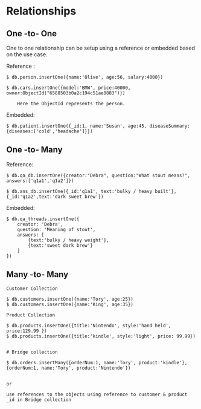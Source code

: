 
# Relationships

## One -to- One

One to one relationship can be setup using a reference or embedded based on the use case. 


Reference : 

    $ db.person.insertOne({name:'Olive', age:56, salary:4000})

    $ db.cars.insertOne({model:'BMW', price:40000, owner:ObjectId("6588503b0a2c194c51ae8883")})

        Here the ObjectId represents the person. 



Embedded:

    $ db.patient.insertOne({_id:1, name:'Susan', age:45, diseaseSummary:{diseases:['cold','headache']}})



## One -to- Many 

Reference: 

    $ db.qa_db.insertOne({creator:"Debra", question:"What stout means?", answers:['q1a1','q1a2']})

    $ db.ans_db.insertOne({_id:'q1a1', text:'bulky / heavy built'}, {_id:'q1a2',text:'dark sweet brew'})


Embedded:

    $ db.qa_threads.insertOne({
        creator: 'Debra',
        question: 'Meaning of stout',
        answers: [
            {text:'bulky / heavy weight'},
            {text:'sweet dark brew'} 
        ]
    })


## Many -to- Many


    Customer Collection

    $ db.customers.insertOne({name:'Tory', age:25})
    $ db.customers.insertOne({name:'King', age:35})

    Product Collection 

    $ db.products.insertOne({title:'Nintendo', style:'hand held', price:129.99 })
    $ db.products.insertOne({title:'kindle', style:'light', price: 99.99})


    # Bridge collection

    $ db.orders.insertMany({orderNum:1, name:'Tory', product:'kindle'},{orderNum:1, name:'Tory', product:'Nintendo'})


    or

    use references to the objects using reference to customer & product _id in Bridge collection



